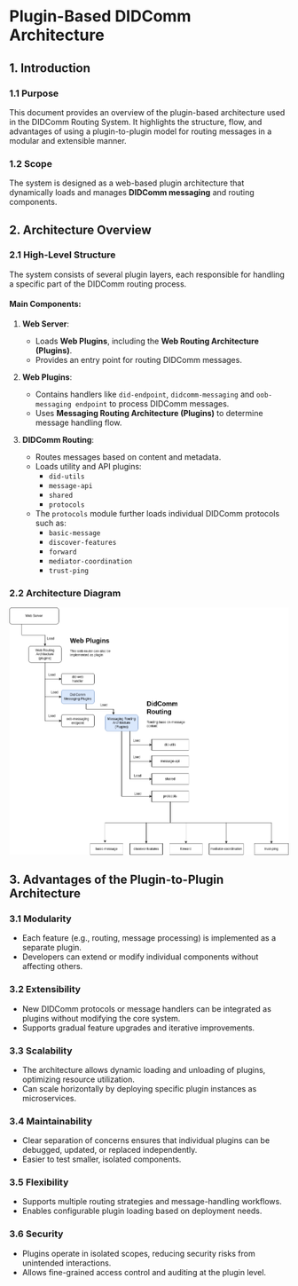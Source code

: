 
# Plugin-Based DIDComm Architecture

## 1. Introduction
### 1.1 Purpose
This document provides an overview of the plugin-based architecture used in the DIDComm Routing System. It highlights the structure, flow, and advantages of using a plugin-to-plugin model for routing messages in a modular and extensible manner.

### 1.2 Scope
The system is designed as a web-based plugin architecture that dynamically loads and manages **DIDComm messaging** and routing components.

## 2. Architecture Overview
### 2.1 High-Level Structure
The system consists of several plugin layers, each responsible for handling a specific part of the DIDComm routing process. 

#### Main Components:
1. **Web Server**:  
   - Loads **Web Plugins**, including the **Web Routing Architecture (Plugins)**.
   - Provides an entry point for routing DIDComm messages.

2. **Web Plugins**:  
   - Contains handlers like `did-endpoint`, `didcomm-messaging` and `oob-messaging endpoint` to process DIDComm messages.
   - Uses **Messaging Routing Architecture (Plugins)** to determine message handling flow.

3. **DIDComm Routing**:  
   - Routes messages based on content and metadata.
   - Loads utility and API plugins:
     - `did-utils`
     - `message-api`
     - `shared`
     - `protocols`
   - The `protocols` module further loads individual DIDComm protocols such as:
     - `basic-message`
     - `discover-features`
     - `forward`
     - `mediator-coordination`
     - `trust-ping`

### 2.2 Architecture Diagram
![](DIDcomm-Arc.drawio.png)

## 3. Advantages of the Plugin-to-Plugin Architecture
### 3.1 Modularity
- Each feature (e.g., routing, message processing) is implemented as a separate plugin.
- Developers can extend or modify individual components without affecting others.

### 3.2 Extensibility
- New DIDComm protocols or message handlers can be integrated as plugins without modifying the core system.
- Supports gradual feature upgrades and iterative improvements.

### 3.3 Scalability
- The architecture allows dynamic loading and unloading of plugins, optimizing resource utilization.
- Can scale horizontally by deploying specific plugin instances as microservices.
  
### 3.4 Maintainability
- Clear separation of concerns ensures that individual plugins can be debugged, updated, or replaced independently.
- Easier to test smaller, isolated components.

### 3.5 Flexibility
- Supports multiple routing strategies and message-handling workflows.
- Enables configurable plugin loading based on deployment needs.

### 3.6 Security
- Plugins operate in isolated scopes, reducing security risks from unintended interactions.
- Allows fine-grained access control and auditing at the plugin level.

